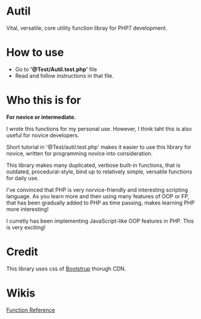 # Autil
Vital, versatile, core utility function libray for PHP7 development.


# How to use
- Go to **'@Test/Autil.test.php'** file
- Read and follow instructions in that file.

# Who this is for
**For novice or intermediate.**

I wrote this functions for my personal use. However, I think taht this is also useful for novice developers.
  
Short tutorial in '@Test/autil.test.php' makes it easier to use this library for novice, written for programming novice into consideration.

This library makes many duplicated, verbose built-in functions, that is outdated, procedural-style, bind up to relatively simple, versatile functions for daily use.

I've convinced that PHP is very norvice-friendly and interesting scripting language. As you learn more and then using many features of OOP or FP, that has been gradually added to PHP as time passing, makes learning PHP more interesting!

I curretly has been implementing JavaScript-like OOP features in PHP. This is very exciting!



# Credit
This library uses css of [Bootstrup](https://getbootstrap.com) thorugh CDN.


# Wikis
[Function Reference](./@Wikis/)